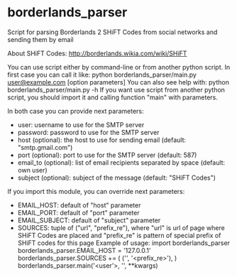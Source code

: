 borderlands_parser
==================

Script for parsing Borderlands 2 SHiFT Codes from social networks and sending them by email

About SHiFT Codes: http://borderlands.wikia.com/wiki/SHiFT

You can use script either by command-line or from another python script.
In first case you can call it like:
    python borderlands_parser/main.py <user@example.com> <password> [option parameters]
You can also see help with:
    python borderlands_parser/main.py -h
If you want use script from another python script, you should import it and calling function "main" with parameters.

In both case you can provide next parameters:
 - user: username to use for the SMTP server
 - password: password to use for the SMTP server
 - host (optional): the host to use for sending email (default: "smtp.gmail.com")
 - port (optional): port to use for the SMTP server (default: 587)
 - email_to (optional): list of email recipients separated by space (default: own user)
 - subject (optional): subject of the message (default: "SHiFT Codes")

If you import this module, you can override next parameters:
 - EMAIL_HOST: default of "host" parameter
 - EMAIL_PORT: default of "port" parameter
 - EMAIL_SUBJECT: default of "subject" parameter
 - SOURCES: tuple of ("url", "prefix_re"), where "url" is url of page where SHiFT Codes are placed and "prefix_re" is
    pattern of special prefix of SHiFT codes for this page
Example of usage:
    import borderlands_parser
    borderlands_parser.EMAIL_HOST = '127.0.0.1'
    borderlands_parser.SOURCES += (
        ('<url>', '<prefix_re>'),
    )
    borderlands_parser.main('<user'>, '<password>', **kwargs)

